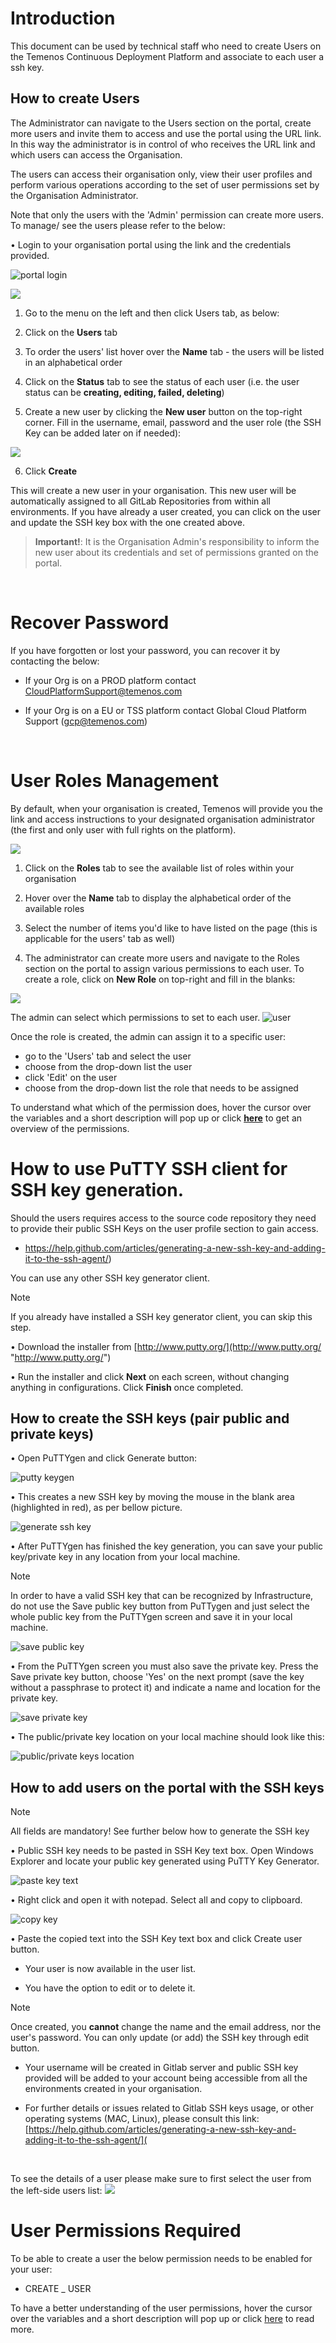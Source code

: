 
# Introduction #
This document can be used by technical staff who need to create Users on the Temenos Continuous Deployment Platform and associate to each user a ssh key. 

## How to create Users

The Administrator can navigate to the Users section on the portal, create more users and invite them to access and use the portal using the URL link. In this way the administrator is in control of who receives the URL link and which users can access the Organisation.

The users can access their organisation only, view their user profiles and perform various operations according to the set of user permissions set by the Organisation Administrator.

 Note that only the users with the 'Admin' permission can create more users. To manage/ see the users please refer to the below:

•	Login to your organisation portal using the link and the credentials provided.

![portal login](./images/user-login.png)


![](./images/users-tab.png)

1. Go to the menu on the left and then click Users tab, as below:

2. Click on the **Users** tab 

3. To order the users' list hover over the **Name** tab - the users will be listed in an alphabetical order

4. Click on the **Status** tab to see the status of each user (i.e. the user status can be **creating, editing, failed, deleting**)

5. Create a new user by clicking the **New user** button on the top-right corner. Fill in the username, email, password and the user role (the SSH Key can be added later on if needed):

![](./images/create-user.png)

6. Click **Create**

This will create a new user in your organisation. This new user will be automatically assigned to all GitLab Repositories from within all environments. If you have already a user created, you can click on the user and update the SSH key box with the one created above.

>**Important!**: It is the Organisation Admin's 
>responsibility to inform the new user about its credentials and set of permissions granted on the portal.

<br>

# Recover Password

If you have forgotten or lost your password, you can recover it by contacting the below:

- If your Org is on a PROD platform contact CloudPlatformSupport@temenos.com 

-  If your Org is on a EU or TSS platform contact Global Cloud Platform Support (gcp@temenos.com) 

<br>

# User Roles Management #

By default, when your organisation is created, Temenos will provide you the link and access instructions to your designated organisation administrator (the first and only user with full rights on the platform).

![](./images/see-user-role.png)

1. Click on the **Roles** tab to see the available list of roles within your organisation

2. Hover over the **Name** tab to display the alphabetical order of the available roles

3. Select the number of items you'd like to have listed on the page (this is applicable for the users' tab as well)

4. The administrator can create more users and navigate to the Roles section on the portal to assign various permissions to each user. To create a role, click on **New Role** on top-right and fill in the blanks:

![](./images/create-user-role.png)


The admin can select which permissions to set to each user.
![user](./images/create-user-role-permissions.png)


Once the role is created, the admin can assign it to a specific user:

- go to the 'Users' tab and select the user 
- choose from the drop-down list the user 
- click 'Edit' on the user
- choose from the drop-down list the role that needs to be assigned 

To understand what which of the permission does, hover the cursor over the variables and a short description will pop up or click **[here](http://documentation.temenos.cloud/home/techguides/user-permissions)** to get an overview of the permissions.



# How to use PuTTY SSH client for SSH key generation. #

Should the users requires access to the source code repository they need to provide their public SSH Keys on the user profile section to gain access.

- https://help.github.com/articles/generating-a-new-ssh-key-and-adding-it-to-the-ssh-agent/)

You can use any other SSH key generator client.

> [!Note]
> If you already have installed a SSH key generator client, you can skip this step.

•	Download the installer from [http://www.putty.org/](http://www.putty.org/ "http://www.putty.org/")


•	Run the installer and click **Next** on each screen, without changing anything in configurations. Click **Finish** once completed.



## How to create the SSH keys (pair public and private keys) ##

•	Open PuTTYgen and click Generate button:

![putty keygen](./images/putty-keygen.png)

•	This creates a new SSH key by moving the mouse in the blank area (highlighted in red), as per bellow picture.

![generate ssh key](./images/putty-keygen-random.png)

•	After PuTTYgen has finished the key generation, you can save your public key/private key in any location from your local machine.

> [!Note]
> In order to have a valid SSH key that can be recognized by Infrastructure, do not use the Save public key button from PuTTygen and just select the whole public key from the PuTTYgen screen and save it in your local machine.

![save public key](./images/putty-keygen-publickey.png)

•	From the PuTTYgen screen you must also save the private key. Press the Save private key button, choose 'Yes' on the next prompt (save the key without a passphrase to protect it) and indicate a name and location for the private key.

![save private key](./images/putty-keygen-privatekey.png)

•	The public/private key location on your local machine should look like this:

![public/private keys location](./images/putty-keygen-keyslocation.png)





## How to add users on the portal with the SSH keys  ##

> [!Note]
> All fields are mandatory!
> See further below how to generate the SSH key

•	Public SSH key needs to be pasted in SSH Key text box. Open Windows Explorer and locate your public key generated using PuTTY Key Generator. 

![paste key text](./images/putty-keygen-publicselect.png)

• Right click and open it with notepad. Select all and copy to clipboard.

![copy key](./images/copy-key.png)

•	Paste the copied text into the SSH Key text box and click Create user button.

- Your user is now available in the user list.

- You have the option to edit or to delete it.

> [!Note]
> Once created, you **cannot** change the name and the email address, nor the user's password. You can only update (or add) the SSH key through edit button.



- Your username will be created in Gitlab server and public SSH key provided will be added to your account being accessible from all the environments created in your organisation.

- For further details or issues related to Gitlab SSH keys usage, or other operating systems (MAC, Linux), please consult this link:  [https://help.github.com/articles/generating-a-new-ssh-key-and-adding-it-to-the-ssh-agent/](

<br>

 To see the details of a user please make sure to first select the user from the left-side users list:
![](./images/user-see-details.png)


# User Permissions Required
To be able to create a user the below permission needs to be enabled for your user:

- CREATE _ USER

To have a better understanding of the user permissions, hover the cursor over the variables and a short description will pop up or click [here](http://documentation.temenos.cloud/home/techguides/user-permissions) to read more.